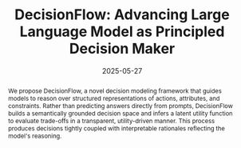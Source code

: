---
title: "DecisionFlow: Advancing Large Language Model as Principled Decision Maker"
date: 2025-05-27
selected: true
pub: "EMNLP 2025 Findings"
pub_date: "2025"
# pub_last: ' <span class="badge badge-pill badge-primary">Oral (1.8%)</span>'
cover: /assets/images/covers/decisionflow_image.png
abstract: >-
  We propose DecisionFlow, a novel decision modeling framework that guides models to reason over structured representations of actions, attributes, and constraints. Rather than predicting answers directly from prompts, DecisionFlow builds a semantically grounded decision space and infers a latent utility function to evaluate trade-offs in a transparent, utility-driven manner. This process produces decisions tightly coupled with interpretable rationales reflecting the model's reasoning.
authors:
- Xiusi Chen*
- Shanyong Wang*
- Cheng Qian*
- Hongru Wang*
- Peixuan Han
- Heng Ji
links:
  Paper: https://arxiv.org/abs/2505.21397
  Code: https://github.com/xiusic/DecisionFlow
  Homepage: https://decisionflow-uiuc.github.io/
--- 